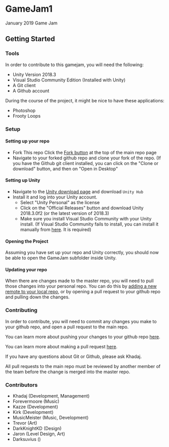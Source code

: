 # GameJam1
January 2019 Game Jam

## Getting Started

### Tools

In order to contribute to this gamejam, you will need the following:

* Unity Version 2018.3
* Visual Studio Community Edition (Installed with Unity)
* A Git client
* A Github account

During the course of the project, it might be nice to have these applications:

* Photoshop
* Frooty Loops

### Setup

#### Setting up your repo
* Fork This repo
  Click the [Fork button](https://puu.sh/Ch0Zv/bdabbc8695.png) at the top of the main repo page
* Navigate to your forked github repo and clone your fork of the repo. (If you have the Github git client installed, you can click on the "Clone or download" button, and then on "Open in Desktop"
  
#### Setting up Unity
* Navigate to the [Unity download page](https://unity3d.com/get-unity/download) and download `Unity Hub`
* Install it and log into your Unity account.
  * Select "Unity Personal" as the license
  * Click on the "Official Releases" button and download Unity 2018.3.0f2 (or the latest version of 2018.3)
  * Make sure you install Visual Studio Community with your Unity install. (If Visual Studio Community fails to install, you can install it manually from [here](https://visualstudio.microsoft.com/vs/community/). It is required)
  
#### Opening the Project
Assuming you have set up your repo and Unity correctly, you should now be able to open the GameJam subfolder inside Unity.

#### Updating your repo
When there are changes made to the master repo, you will need to pull those changes into your personal repo. You can do this by [adding a new remote to your local repo](https://help.github.com/articles/adding-a-remote/), or by opening a pull request to your github repo and pulling down the changes.

### Contributing
In order to contribute, you will need to commit any changes you make to your github repo, and open a pull request to the main repo. 

You can learn more about pushing your changes to your github repo [here](https://stackoverflow.com/questions/27211578/how-to-commit-changes-to-github-with-github-desktop).

You can learn more about making a pull request [here](https://help.github.com/articles/creating-a-pull-request/).

If you have any questions about Git or Github, please ask Khadaj.

All pull requests to the main repo must be reviewed by another member of the team before the change is merged into the master repo.

### Contributors

* Khadaj (Development, Management)
* Forevermoore (Music)
* Kazze (Development)
* Kirk (Development)
* MusicMeister (Music, Development)
* Trevor (Art)
* DarkKnightKD (Design)
* Jaron (Level Design, Art)
* Darksuvius ()
